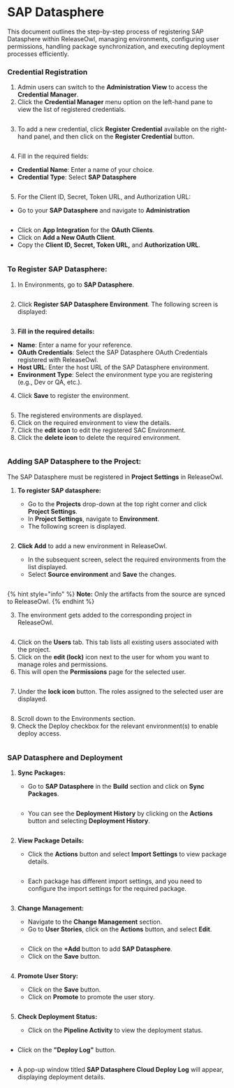 # SAP Datasphere

This document outlines the step-by-step process of registering SAP Datasphere within ReleaseOwl, managing environments, configuring user permissions, handling package synchronization, and executing deployment processes efficiently.

### Credential Registration <a href="#pdf-page-dk8rbzgxugve408ig5ly-credential-registration" id="pdf-page-dk8rbzgxugve408ig5ly-credential-registration"></a>

1. Admin users can switch to the **Administration View** to access the **Credential Manager**.
2. Click the **Credential Manager** menu option on the left-hand pane to view the list of registered credentials.

<figure><img src="https://open.gitbook.com/~gitbook/image?url=https%3A%2F%2F1890383800-files.gitbook.io%2F%7E%2Ffiles%2Fv0%2Fb%2Fgitbook-x-prod.appspot.com%2Fo%2Fspaces%252FDWyxe6hm5vqosFaByVgs%252Fuploads%252FrsE89fY2Fhmfp0N8AAUb%252Fimage.png%3Falt%3Dmedia%26token%3Ddafa81c1-3d58-4875-a59d-b7d371d992cc&#x26;width=768&#x26;dpr=4&#x26;quality=100&#x26;sign=a8c7ef80&#x26;sv=2" alt=""><figcaption></figcaption></figure>

3. To add a new credential, click **Register Credential** available on the right-hand panel, and then click on the **Register Credential** button.

<figure><img src="https://open.gitbook.com/~gitbook/image?url=https%3A%2F%2F1890383800-files.gitbook.io%2F%7E%2Ffiles%2Fv0%2Fb%2Fgitbook-x-prod.appspot.com%2Fo%2Fspaces%252FDWyxe6hm5vqosFaByVgs%252Fuploads%252FOlQXbRau9NAUz064D5V8%252Fimage.png%3Falt%3Dmedia%26token%3D403b126d-ca63-4a3f-ab49-49cb64c161bd&#x26;width=768&#x26;dpr=4&#x26;quality=100&#x26;sign=cb343d62&#x26;sv=2" alt=""><figcaption></figcaption></figure>

4. Fill in the required fields:

* **Credential Name**: Enter a name of your choice.
* **Credential Type**: Select **SAP Datasphere**

<figure><img src="https://open.gitbook.com/~gitbook/image?url=https%3A%2F%2F1890383800-files.gitbook.io%2F%7E%2Ffiles%2Fv0%2Fb%2Fgitbook-x-prod.appspot.com%2Fo%2Fspaces%252FDWyxe6hm5vqosFaByVgs%252Fuploads%252FTjFjanAckhHaFLSjoSCg%252Fimage.png%3Falt%3Dmedia%26token%3D6c77f749-fd12-435b-97f5-a820d3dd1f55&#x26;width=768&#x26;dpr=4&#x26;quality=100&#x26;sign=e5811f0&#x26;sv=2" alt=""><figcaption></figcaption></figure>

5. For the Client ID, Secret, Token URL, and Authorization URL:

* Go to your **SAP  Datasphere** and navigate to **Administration**

<figure><img src="../.gitbook/assets/image (2) (1) (1) (1) (1) (1) (1) (1).png" alt=""><figcaption></figcaption></figure>

* Click on **App Integration** for the **OAuth Clients**.
* Click on **Add a New OAuth Client**.
* Copy the **Client ID, Secret, Token URL,** and **Authorization URL**.

<figure><img src="../.gitbook/assets/image (1) (1) (1) (1) (1) (1) (1) (1) (1) (1).png" alt=""><figcaption></figcaption></figure>

### **To Register SAP Datasphere:** <a href="#pdf-page-dk8rbzgxugve408ig5ly-to-register-sap-datasphere" id="pdf-page-dk8rbzgxugve408ig5ly-to-register-sap-datasphere"></a>

1. In Environments, go to **SAP Datasphere**.

<figure><img src="https://open.gitbook.com/~gitbook/image?url=https%3A%2F%2F1890383800-files.gitbook.io%2F%7E%2Ffiles%2Fv0%2Fb%2Fgitbook-x-prod.appspot.com%2Fo%2Fspaces%252FDWyxe6hm5vqosFaByVgs%252Fuploads%252FWkFs3jmXpWieYvN0tj1S%252Fimage.png%3Falt%3Dmedia%26token%3D9a93900c-197f-4428-8b0c-d2ac7a4122f9&#x26;width=768&#x26;dpr=4&#x26;quality=100&#x26;sign=d42f8345&#x26;sv=2" alt=""><figcaption></figcaption></figure>

2. Click **Register SAP Datasphere Environment**. The following screen is displayed:

<figure><img src="https://open.gitbook.com/~gitbook/image?url=https%3A%2F%2F1890383800-files.gitbook.io%2F%7E%2Ffiles%2Fv0%2Fb%2Fgitbook-x-prod.appspot.com%2Fo%2Fspaces%252FDWyxe6hm5vqosFaByVgs%252Fuploads%252FlNVSBBPnxxhchH9jF9Fj%252Fimage.png%3Falt%3Dmedia%26token%3D38c504ad-185b-4a2d-b181-e976f43184cf&#x26;width=768&#x26;dpr=4&#x26;quality=100&#x26;sign=78065561&#x26;sv=2" alt=""><figcaption></figcaption></figure>

3. **Fill in the required details:**

* **Name**: Enter a name for your reference.
* **OAuth Credentials**: Select the SAP Datasphere OAuth Credentials registered with ReleaseOwl.
* **Host URL**: Enter the host URL of the SAP Datasphere environment.
* **Environment Type**: Select the environment type you are registering (e.g., Dev or QA, etc.).

4. Click **Save** to register the environment.

<figure><img src="https://open.gitbook.com/~gitbook/image?url=https%3A%2F%2F1890383800-files.gitbook.io%2F%7E%2Ffiles%2Fv0%2Fb%2Fgitbook-x-prod.appspot.com%2Fo%2Fspaces%252FDWyxe6hm5vqosFaByVgs%252Fuploads%252Fs4FGREcgPUQ3btRpxTuw%252Fimage.png%3Falt%3Dmedia%26token%3D2a366412-12dd-4039-a64e-68a2cf1f06c8&#x26;width=768&#x26;dpr=4&#x26;quality=100&#x26;sign=7b28694c&#x26;sv=2" alt=""><figcaption></figcaption></figure>

5. The registered environments are displayed.
6. Click on the required environment to view the details.
7. Click the **edit icon** to edit the registered SAC Environment.
8. Click the **delete icon** to delete the required environment.

<figure><img src="https://open.gitbook.com/~gitbook/image?url=https%3A%2F%2F1890383800-files.gitbook.io%2F%7E%2Ffiles%2Fv0%2Fb%2Fgitbook-x-prod.appspot.com%2Fo%2Fspaces%252FDWyxe6hm5vqosFaByVgs%252Fuploads%252Fob4rW5nGU4ydmZF1hzj5%252Fimage.png%3Falt%3Dmedia%26token%3D2e54e681-ef6c-4519-b5d0-ba2a2b18c8e7&#x26;width=768&#x26;dpr=4&#x26;quality=100&#x26;sign=69251e71&#x26;sv=2" alt=""><figcaption></figcaption></figure>

### **Adding SAP Datasphere to the Project:** <a href="#pdf-page-gxe94pcl07aymb35lkd4-adding-sac-environments-to-the-project" id="pdf-page-gxe94pcl07aymb35lkd4-adding-sac-environments-to-the-project"></a>

The SAP Datasphere must be registered in **Project Settings** in ReleaseOwl.

1.  **To register SAP datasphere:**

    * Go to the **Projects** drop-down at the top right corner and click **Project Settings**.
    * In **Project Settings**, navigate to **Environment**.
    * The following screen is displayed.

    <figure><img src="../.gitbook/assets/image (968).png" alt=""><figcaption></figcaption></figure>
2.  **Click Add** to add a new environment in ReleaseOwl.

    * In the subsequent screen, select the required environments from the list displayed.
    * Select **Source environment** and **Save** the changes.

    <figure><img src="../.gitbook/assets/image (969).png" alt=""><figcaption></figcaption></figure>

{% hint style="info" %}
**Note:** Only the artifacts from the source are synced to ReleaseOwl.
{% endhint %}

3. The environment gets added to the corresponding project in ReleaseOwl.

<figure><img src="../.gitbook/assets/image (970).png" alt=""><figcaption></figcaption></figure>

4. Click on the **Users** tab. This tab lists all existing users associated with the project.
5. Click on the **edit (lock)** icon next to the user for whom you want to manage roles and permissions.
6. This will open the **Permissions** page for the selected user.

<figure><img src="../.gitbook/assets/image (981).png" alt=""><figcaption></figcaption></figure>

7. Under the **lock icon** button. The roles assigned to the selected user are displayed.

<figure><img src="../.gitbook/assets/image (973).png" alt=""><figcaption></figcaption></figure>

8. Scroll down to the Environments section.
9. Check the Deploy checkbox for the relevant environment(s) to enable deploy access.

<figure><img src="../.gitbook/assets/image (972).png" alt=""><figcaption></figcaption></figure>

### **SAP Datasphere  and Deployment**

1.  **Sync Packages:**

    * Go to **SAP Datasphere** in the **Build** section and click on **Sync Packages**.

    <figure><img src="../.gitbook/assets/image (974).png" alt=""><figcaption></figcaption></figure>

    * You can see the **Deployment History** by clicking on the **Actions** button and selecting **Deployment History**.

    <figure><img src="../.gitbook/assets/image (6) (1) (1) (1).png" alt=""><figcaption></figcaption></figure>
2.  **View Package Details:**

    * Click the **Actions** button and select **Import Settings** to view package details.

    <figure><img src="../.gitbook/assets/image (975).png" alt=""><figcaption></figcaption></figure>



    * Each package has different import settings, and you need to configure the import settings for the required package.

    <figure><img src="../.gitbook/assets/image (976).png" alt=""><figcaption></figcaption></figure>
3.  **Change Management:**

    * Navigate to the **Change Management** section.
    * Go to **User Stories**, click on the **Actions** button, and select **Edit**.

    <figure><img src="../.gitbook/assets/image (980).png" alt=""><figcaption></figcaption></figure>

    * Click on the **+Add** button to add **SAP Datasphere**.
    * Click on the **Save** button.

    <figure><img src="../.gitbook/assets/image (2) (1) (1) (1) (1) (1) (1) (1) (1).png" alt=""><figcaption></figcaption></figure>


4.  **Promote User Story:**

    * Click on the **Save** button.
    * Click on **Promote** to promote the user story.

    <figure><img src="../.gitbook/assets/image (978).png" alt=""><figcaption></figcaption></figure>
5.  **Check Deployment Status:**

    * Click on the **Pipeline Activity** to view the deployment status.

    <figure><img src="../.gitbook/assets/image (2) (1) (1) (1) (1) (1) (1) (1) (1) (1).png" alt=""><figcaption></figcaption></figure>



* Click on the **"Deploy Log"** button.

<figure><img src="../.gitbook/assets/image (3) (1) (1) (1) (1).png" alt=""><figcaption></figcaption></figure>

* A pop-up window titled **SAP Datasphere Cloud Deploy Log** will appear, displaying deployment details.

<figure><img src="../.gitbook/assets/image (4) (1) (1) (1) (1).png" alt=""><figcaption></figcaption></figure>
